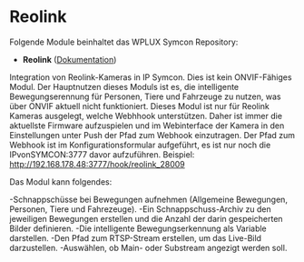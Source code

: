 # Reolink

Folgende Module beinhaltet das WPLUX Symcon Repository:
- __Reolink__ ([Dokumentation](REOCAM))   

Integration von Reolink-Kameras in IP Symcon.
Dies ist kein ONVIF-Fähiges Modul.
Der Hauptnutzen dieses Moduls ist es, die intelligente Bewegungserennung für Personen, Tiere und Fahrzeuge zu nutzen, was über ONVIF aktuell nicht funktioniert.
Dieses Modul ist nur für Reolink Kameras ausgelegt, welche Webhhook unterstützen. 
Daher ist immer die aktuellste Firmware aufzuspielen und im Webinterface der Kamera in den Einstellungen unter Push der Pfad zum Webhook einzutragen. 
Der Pfad zum Webhook ist im Konfigurationsformular aufgeführt, es ist nur noch die IPvonSYMCON:3777 davor aufzuführen.
Beispiel: http://192.168.178.48:3777/hook/reolink_28009

Das Modul kann folgendes:

-Schnappschüsse bei Bewegungen aufnehmen (Allgemeine Bewegungen, Personen, Tiere und Fahrezeuge).
-Ein Schnappschuss-Archiv zu den jeweiligen Bewegungen erstellen und die Anzahl der darin gespeicherten Bilder definieren.
-Die intelligente Bewegungserkennung als Variable darstellen.
-Den Pfad zum RTSP-Stream erstellen, um das Live-Bild darzustellen.
-Auswählen, ob Main- oder Substream angezigt werden soll.
